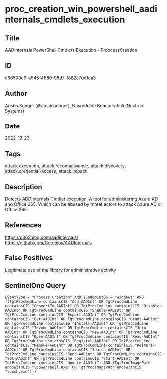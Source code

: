 # proc_creation_win_powershell_aadinternals_cmdlets_execution

## Title
AADInternals PowerShell Cmdlets Execution - ProccessCreation

## ID
c86500e9-a645-4680-98d7-f882c70c1ea3

## Author
Austin Songer (@austinsonger), Nasreddine Bencherchali (Nextron Systems)

## Date
2022-12-23

## Tags
attack.execution, attack.reconnaissance, attack.discovery, attack.credential-access, attack.impact

## Description
Detects ADDInternals Cmdlet execution. A tool for administering Azure AD and Office 365. Which can be abused by threat actors to attack Azure AD or Office 365.

## References
https://o365blog.com/aadinternals/
https://github.com/Gerenios/AADInternals

## False Positives
Legitimate use of the library for administrative activity

## SentinelOne Query
```
EventType = "Process Creation" AND (EndpointOS = "windows" AND ((TgtProcCmdLine containsCIS "Add-AADInt" OR TgtProcCmdLine containsCIS "ConvertTo-AADInt" OR TgtProcCmdLine containsCIS "Disable-AADInt" OR TgtProcCmdLine containsCIS "Enable-AADInt" OR TgtProcCmdLine containsCIS "Export-AADInt" OR TgtProcCmdLine containsCIS "Get-AADInt" OR TgtProcCmdLine containsCIS "Grant-AADInt" OR TgtProcCmdLine containsCIS "Install-AADInt" OR TgtProcCmdLine containsCIS "Invoke-AADInt" OR TgtProcCmdLine containsCIS "Join-AADInt" OR TgtProcCmdLine containsCIS "New-AADInt" OR TgtProcCmdLine containsCIS "Open-AADInt" OR TgtProcCmdLine containsCIS "Read-AADInt" OR TgtProcCmdLine containsCIS "Register-AADInt" OR TgtProcCmdLine containsCIS "Remove-AADInt" OR TgtProcCmdLine containsCIS "Restore-AADInt" OR TgtProcCmdLine containsCIS "Search-AADInt" OR TgtProcCmdLine containsCIS "Send-AADInt" OR TgtProcCmdLine containsCIS "Set-AADInt" OR TgtProcCmdLine containsCIS "Start-AADInt" OR TgtProcCmdLine containsCIS "Update-AADInt") AND (TgtProcImagePath endswithCIS "\powershell.exe" OR TgtProcImagePath endswithCIS "\pwsh.exe")))

```